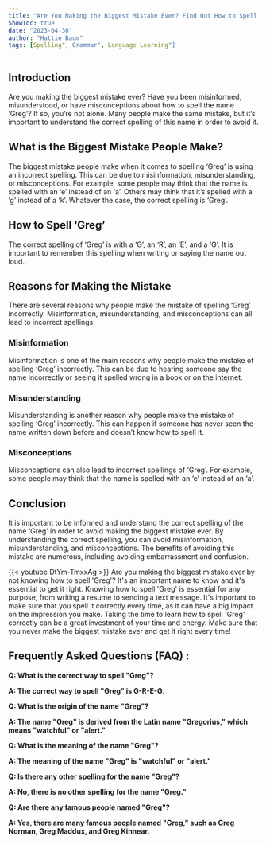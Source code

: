 ```yaml
---
title: "Are You Making the Biggest Mistake Ever? Find Out How to Spell 'Greg' Now!"
ShowToc: true 
date: "2023-04-30"
author: "Hattie Baum" 
tags: [Spelling", Grammar", Language Learning"]
---
```

## Introduction
Are you making the biggest mistake ever? Have you been misinformed, misunderstood, or have misconceptions about how to spell the name ‘Greg’? If so, you’re not alone. Many people make the same mistake, but it’s important to understand the correct spelling of this name in order to avoid it.

## What is the Biggest Mistake People Make?
The biggest mistake people make when it comes to spelling ‘Greg’ is using an incorrect spelling. This can be due to misinformation, misunderstanding, or misconceptions. For example, some people may think that the name is spelled with an ‘e’ instead of an ‘a’. Others may think that it’s spelled with a ‘g’ instead of a ‘k’. Whatever the case, the correct spelling is ‘Greg’.

## How to Spell ‘Greg’
The correct spelling of ‘Greg’ is with a ‘G’, an ‘R’, an ‘E’, and a ‘G’. It is important to remember this spelling when writing or saying the name out loud.

## Reasons for Making the Mistake
There are several reasons why people make the mistake of spelling ‘Greg’ incorrectly. Misinformation, misunderstanding, and misconceptions can all lead to incorrect spellings.

### Misinformation
Misinformation is one of the main reasons why people make the mistake of spelling ‘Greg’ incorrectly. This can be due to hearing someone say the name incorrectly or seeing it spelled wrong in a book or on the internet.

### Misunderstanding
Misunderstanding is another reason why people make the mistake of spelling ‘Greg’ incorrectly. This can happen if someone has never seen the name written down before and doesn’t know how to spell it.

### Misconceptions
Misconceptions can also lead to incorrect spellings of ‘Greg’. For example, some people may think that the name is spelled with an ‘e’ instead of an ‘a’.

## Conclusion
It is important to be informed and understand the correct spelling of the name ‘Greg’ in order to avoid making the biggest mistake ever. By understanding the correct spelling, you can avoid misinformation, misunderstanding, and misconceptions. The benefits of avoiding this mistake are numerous, including avoiding embarrassment and confusion.

{{< youtube DtYm-TmxxAg >}} 
Are you making the biggest mistake ever by not knowing how to spell 'Greg'? It's an important name to know and it's essential to get it right. Knowing how to spell 'Greg' is essential for any purpose, from writing a resume to sending a text message. It's important to make sure that you spell it correctly every time, as it can have a big impact on the impression you make. Taking the time to learn how to spell 'Greg' correctly can be a great investment of your time and energy. Make sure that you never make the biggest mistake ever and get it right every time!

## Frequently Asked Questions (FAQ) :
**Q: What is the correct way to spell "Greg"?**

**A: The correct way to spell "Greg" is G-R-E-G.**

**Q: What is the origin of the name "Greg"?**

**A: The name "Greg" is derived from the Latin name "Gregorius," which means "watchful" or "alert."**

**Q: What is the meaning of the name "Greg"?**

**A: The meaning of the name "Greg" is "watchful" or "alert."**

**Q: Is there any other spelling for the name "Greg"?**

**A: No, there is no other spelling for the name "Greg."**

**Q: Are there any famous people named "Greg"?**

**A: Yes, there are many famous people named "Greg," such as Greg Norman, Greg Maddux, and Greg Kinnear.**





